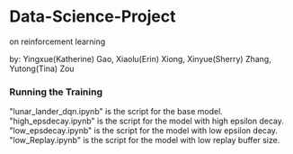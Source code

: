 # Data-Science-Project

on reinforcement learning

by: Yingxue(Katherine) Gao, Xiaolu(Erin) Xiong, Xinyue(Sherry) Zhang, Yutong(Tina) Zou

### Running the Training 
"lunar_lander_dqn.ipynb" is the script for the base model.
"high_epsdecay.ipynb" is the script for the model with high epsilon decay.
"low_epsdecay.ipynb" is the script for the model with low epsilon decay.
"low_Replay.ipynb" is the script for the model with low replay buffer size.
